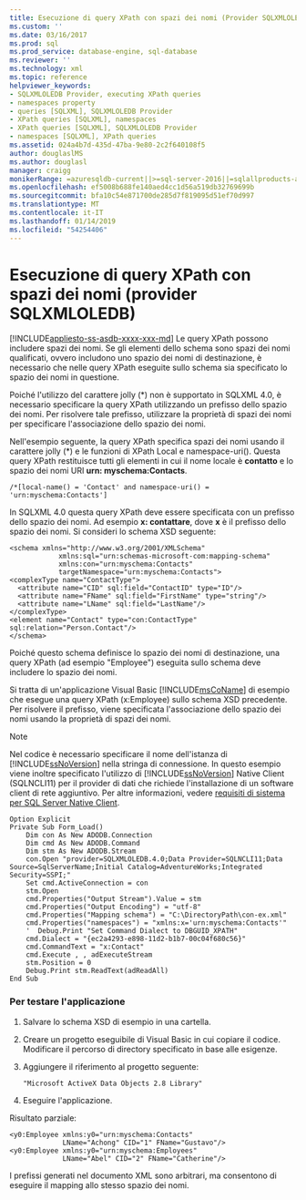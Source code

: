 ```yaml
---
title: Esecuzione di query XPath con spazi dei nomi (Provider SQLXMLOLEDB) | Microsoft Docs
ms.custom: ''
ms.date: 03/16/2017
ms.prod: sql
ms.prod_service: database-engine, sql-database
ms.reviewer: ''
ms.technology: xml
ms.topic: reference
helpviewer_keywords:
- SQLXMLOLEDB Provider, executing XPath queries
- namespaces property
- queries [SQLXML], SQLXMLOLEDB Provider
- XPath queries [SQLXML], namespaces
- XPath queries [SQLXML], SQLXMLOLEDB Provider
- namespaces [SQLXML], XPath queries
ms.assetid: 024a4b7d-435d-47ba-9e80-2c2f640108f5
author: douglaslMS
ms.author: douglasl
manager: craigg
monikerRange: =azuresqldb-current||>=sql-server-2016||=sqlallproducts-allversions||>=sql-server-linux-2017||=azuresqldb-mi-current
ms.openlocfilehash: ef5008b688fe140aed4cc1d56a519db32769699b
ms.sourcegitcommit: bfa10c54e871700de285d7f819095d51ef70d997
ms.translationtype: MT
ms.contentlocale: it-IT
ms.lasthandoff: 01/14/2019
ms.locfileid: "54254406"
---
```

# <a name="executing-xpath-queries-with-namespaces-sqlxmloledb-provider"></a>Esecuzione di query XPath con spazi dei nomi (provider SQLXMLOLEDB)
[!INCLUDE[appliesto-ss-asdb-xxxx-xxx-md](../../../includes/appliesto-ss-asdb-xxxx-xxx-md.md)]
  Le query XPath possono includere spazi dei nomi. Se gli elementi dello schema sono spazi dei nomi qualificati, ovvero includono uno spazio dei nomi di destinazione, è necessario che nelle query XPath eseguite sullo schema sia specificato lo spazio dei nomi in questione.  
  
 Poiché l'utilizzo del carattere jolly (*) non è supportato in SQLXML 4.0, è necessario specificare la query XPath utilizzando un prefisso dello spazio dei nomi. Per risolvere tale prefisso, utilizzare la proprietà di spazi dei nomi per specificare l'associazione dello spazio dei nomi.  
  
 Nell'esempio seguente, la query XPath specifica spazi dei nomi usando il carattere jolly (\*) e le funzioni di XPath Local e namespace-uri(). Questa query XPath restituisce tutti gli elementi in cui il nome locale è **contatto** e lo spazio dei nomi URI **urn: myschema:Contacts**.  
  
```  
/*[local-name() = 'Contact' and namespace-uri() = 'urn:myschema:Contacts']  
```  
  
 In SQLXML 4.0 questa query XPath deve essere specificata con un prefisso dello spazio dei nomi. Ad esempio **x: contattare**, dove **x** è il prefisso dello spazio dei nomi. Si consideri lo schema XSD seguente:  
  
```  
<schema xmlns="http://www.w3.org/2001/XMLSchema"  
            xmlns:sql="urn:schemas-microsoft-com:mapping-schema"  
            xmlns:con="urn:myschema:Contacts"  
            targetNamespace="urn:myschema:Contacts">  
<complexType name="ContactType">  
  <attribute name="CID" sql:field="ContactID" type="ID"/>  
  <attribute name="FName" sql:field="FirstName" type="string"/>  
  <attribute name="LName" sql:field="LastName"/>   
</complexType>  
<element name="Contact" type="con:ContactType" sql:relation="Person.Contact"/>  
</schema>  
```  
  
 Poiché questo schema definisce lo spazio dei nomi di destinazione, una query XPath (ad esempio "Employee") eseguita sullo schema deve includere lo spazio dei nomi.  
  
 Si tratta di un'applicazione Visual Basic [!INCLUDE[msCoName](../../../includes/msconame-md.md)] di esempio che esegue una query XPath (x:Employee) sullo schema XSD precedente. Per risolvere il prefisso, viene specificata l'associazione dello spazio dei nomi usando la proprietà di spazi dei nomi.  
  
> [!NOTE]  
>  Nel codice è necessario specificare il nome dell'istanza di [!INCLUDE[ssNoVersion](../../../includes/ssnoversion-md.md)] nella stringa di connessione. In questo esempio viene inoltre specificato l'utilizzo di [!INCLUDE[ssNoVersion](../../../includes/ssnoversion-md.md)] Native Client (SQLNCLI11) per il provider di dati che richiede l'installazione di un software client di rete aggiuntivo. Per altre informazioni, vedere [requisiti di sistema per SQL Server Native Client](../../../relational-databases/native-client/system-requirements-for-sql-server-native-client.md).  
  
```  
Option Explicit  
Private Sub Form_Load()  
    Dim con As New ADODB.Connection  
    Dim cmd As New ADODB.Command  
    Dim stm As New ADODB.Stream  
    con.Open "provider=SQLXMLOLEDB.4.0;Data Provider=SQLNCLI11;Data Source=SqlServerName;Initial Catalog=AdventureWorks;Integrated Security=SSPI;"  
    Set cmd.ActiveConnection = con  
    stm.Open  
    cmd.Properties("Output Stream").Value = stm  
    cmd.Properties("Output Encoding") = "utf-8"  
    cmd.Properties("Mapping schema") = "C:\DirectoryPath\con-ex.xml"  
    cmd.Properties("namespaces") = "xmlns:x='urn:myschema:Contacts'"  
    '  Debug.Print "Set Command Dialect to DBGUID_XPATH"  
    cmd.Dialect = "{ec2a4293-e898-11d2-b1b7-00c04f680c56}"  
    cmd.CommandText = "x:Contact"  
    cmd.Execute , , adExecuteStream   
    stm.Position = 0  
    Debug.Print stm.ReadText(adReadAll)  
End Sub  
```  
  
### <a name="to-test-this-application"></a>Per testare l'applicazione  
  
1.  Salvare lo schema XSD di esempio in una cartella.  
  
2.  Creare un progetto eseguibile di Visual Basic in cui copiare il codice. Modificare il percorso di directory specificato in base alle esigenze.  
  
3.  Aggiungere il riferimento al progetto seguente:  
  
    ```  
    "Microsoft ActiveX Data Objects 2.8 Library"  
    ```  
  
4.  Eseguire l'applicazione.  
  
 Risultato parziale:  
  
```  
<y0:Employee xmlns:y0="urn:myschema:Contacts"   
             LName="Achong" CID="1" FName="Gustavo"/>  
<y0:Employee xmlns:y0="urn:myschema:Employees"   
             LName="Abel" CID="2" FName="Catherine"/>  
```  
  
 I prefissi generati nel documento XML sono arbitrari, ma consentono di eseguire il mapping allo stesso spazio dei nomi.  
  
  
